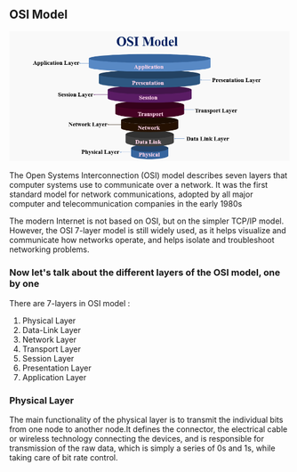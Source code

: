 ## OSI Model
![](images/day5-osi.png)

The Open Systems Interconnection (OSI) model describes seven layers that computer systems use to communicate over a network. It was the first standard model for network communications, adopted by all major computer and telecommunication companies in the early 1980s

The modern Internet is not based on OSI, but on the simpler TCP/IP model. However, the OSI 7-layer model is still widely used, as it helps visualize and communicate how networks operate, and helps isolate and troubleshoot networking problems.

### Now let's talk about the different layers of the OSI model, one by one

There are 7-layers in OSI model :

1) Physical Layer
2) Data-Link Layer
3) Network Layer
4) Transport Layer
5) Session Layer
6) Presentation Layer
7) Application Layer

### Physical Layer

The main functionality of the physical layer is to transmit the individual bits from one node to another node.It defines the connector, the electrical cable or wireless technology connecting the devices, and is responsible for transmission of the raw data, which is simply a series of 0s and 1s, while taking care of bit rate control.